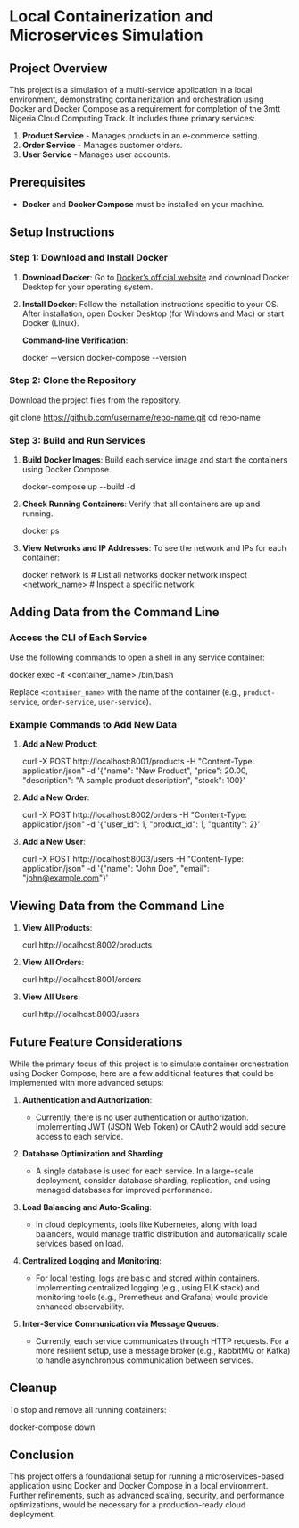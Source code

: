 
# Local Containerization and Microservices Simulation

## Project Overview
This project is a simulation of a multi-service application in a local environment, demonstrating containerization and orchestration using Docker and Docker Compose as a requirement for completion of the 3mtt Nigeria Cloud Computing Track. It includes three primary services:
1. **Product Service** - Manages products in an e-commerce setting.
2. **Order Service** - Manages customer orders.
3. **User Service** - Manages user accounts.

## Prerequisites
- **Docker** and **Docker Compose** must be installed on your machine.

## Setup Instructions

### Step 1: Download and Install Docker
1. **Download Docker**: Go to [Docker’s official website](https://www.docker.com/products/docker-desktop) and download Docker Desktop for your operating system.
2. **Install Docker**: Follow the installation instructions specific to your OS. After installation, open Docker Desktop (for Windows and Mac) or start Docker (Linux).

   **Command-line Verification**:
   
   docker --version
   docker-compose --version


### Step 2: Clone the Repository
Download the project files from the repository.

git clone https://github.com/username/repo-name.git
cd repo-name


### Step 3: Build and Run Services
1. **Build Docker Images**:
   Build each service image and start the containers using Docker Compose.
   
   docker-compose up --build -d
   

2. **Check Running Containers**:
   Verify that all containers are up and running.
   
   docker ps


3. **View Networks and IP Addresses**:
   To see the network and IPs for each container:

   docker network ls               # List all networks
   docker network inspect <network_name>  # Inspect a specific network

## Adding Data from the Command Line

### Access the CLI of Each Service
Use the following commands to open a shell in any service container:

docker exec -it <container_name> /bin/bash

Replace `<container_name>` with the name of the container (e.g., `product-service`, `order-service`, `user-service`).

### Example Commands to Add New Data

1. **Add a New Product**:
   
   curl -X POST http://localhost:8001/products -H "Content-Type: application/json" -d '{"name": "New Product", "price": 20.00, "description": "A sample product description", "stock": 100}'
  

2. **Add a New Order**:
   
   curl -X POST http://localhost:8002/orders -H "Content-Type: application/json" -d '{"user_id": 1, "product_id": 1, "quantity": 2}'
  

3. **Add a New User**:
   
   curl -X POST http://localhost:8003/users -H "Content-Type: application/json" -d '{"name": "John Doe", "email": "john@example.com"}'


## Viewing Data from the Command Line

1. **View All Products**:
   
   curl http://localhost:8002/products
  

2. **View All Orders**:
   
   curl http://localhost:8001/orders
  

3. **View All Users**:
   
   curl http://localhost:8003/users


## Future Feature Considerations

While the primary focus of this project is to simulate container orchestration using Docker Compose, here are a few additional features that could be implemented with more advanced setups:

1. **Authentication and Authorization**:
   - Currently, there is no user authentication or authorization. Implementing JWT (JSON Web Token) or OAuth2 would add secure access to each service.

2. **Database Optimization and Sharding**:
   - A single database is used for each service. In a large-scale deployment, consider database sharding, replication, and using managed databases for improved performance.

3. **Load Balancing and Auto-Scaling**:
   - In cloud deployments, tools like Kubernetes, along with load balancers, would manage traffic distribution and automatically scale services based on load.

4. **Centralized Logging and Monitoring**:
   - For local testing, logs are basic and stored within containers. Implementing centralized logging (e.g., using ELK stack) and monitoring tools (e.g., Prometheus and Grafana) would provide enhanced observability.

5. **Inter-Service Communication via Message Queues**:
   - Currently, each service communicates through HTTP requests. For a more resilient setup, use a message broker (e.g., RabbitMQ or Kafka) to handle asynchronous communication between services.



## Cleanup
To stop and remove all running containers:

docker-compose down

## Conclusion
This project offers a foundational setup for running a microservices-based application using Docker and Docker Compose in a local environment. Further refinements, such as advanced scaling, security, and performance optimizations, would be necessary for a production-ready cloud deployment.


